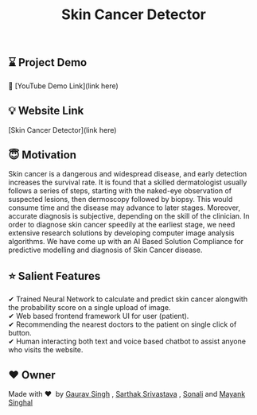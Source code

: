 <h1 align="center">Skin Cancer Detector</h1></br>

## :hourglass: Project Demo
:movie_camera: [YouTube Demo Link](link here) </br>

## :bulb: Website Link
[Skin Cancer Detector](link here) </br>

## :innocent: Motivation
Skin cancer is a dangerous and widespread disease, and early detection increases the survival rate. It is found that a skilled dermatologist usually follows a series of steps, starting with the naked-eye observation of suspected lesions, then dermoscopy followed by biopsy. This would consume time and the disease may advance to later stages. Moreover, accurate diagnosis is subjective, depending on the skill of the clinician. In order to diagnose skin cancer speedily at the earliest stage, we need extensive research solutions by developing computer image analysis algorithms. We have come up with an AI Based Solution Compliance for predictive modelling and diagnosis of Skin Cancer disease. </br>

## :star: Salient Features

✔ Trained Neural Network to calculate and predict skin cancer alongwith the probability score on a single upload of image. </br>
✔ Web based frontend framework UI for user (patient). </br>
✔ Recommending the nearest doctors to the patient on single click of button. </br>
✔ Human interacting both text and voice based chatbot to assist anyone who visits the website. </br>

## :heart: Owner
Made with :heart:&nbsp; by [Gaurav Singh](https://github.com/gaurav82692) , [Sarthak Srivastava](https://github.com/codebugged) , [Sonali](https://github.com/Sonali210) and [Mayank Singhal](https://github.com/tech-mayank)
